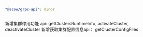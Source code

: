 ```yaml
---
"@scow/grpc-api": minor
---
```


新增集群停用功能 api: getClustersRuntimeInfo, activateCluster, deactivateCluster
新增获取集群配置信息api： getClusterConfigFiles
